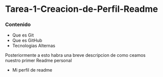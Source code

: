 # Tarea-1-Creacion-de-Perfil-Readme
### Contenido
- Que es Git
- Que es GitHub
- Tecnologias Alternas

Posteriormente a esto habra una breve descripcion de como ceamos nuestro primer Readme personal
- Mi perfil de readme
